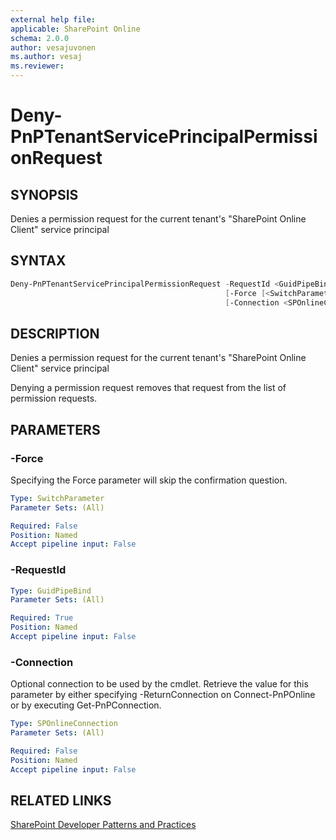 ```yaml
---
external help file:
applicable: SharePoint Online
schema: 2.0.0
author: vesajuvonen
ms.author: vesaj
ms.reviewer:
---
```

# Deny-PnPTenantServicePrincipalPermissionRequest

## SYNOPSIS
Denies a permission request for the current tenant's "SharePoint Online Client" service principal

## SYNTAX 

```powershell
Deny-PnPTenantServicePrincipalPermissionRequest -RequestId <GuidPipeBind>
                                                [-Force [<SwitchParameter>]]
                                                [-Connection <SPOnlineConnection>]
```

## DESCRIPTION
Denies a permission request for the current tenant's "SharePoint Online Client" service principal

Denying a permission request removes that request from the list of permission requests.

## PARAMETERS

### -Force
Specifying the Force parameter will skip the confirmation question.

```yaml
Type: SwitchParameter
Parameter Sets: (All)

Required: False
Position: Named
Accept pipeline input: False
```

### -RequestId


```yaml
Type: GuidPipeBind
Parameter Sets: (All)

Required: True
Position: Named
Accept pipeline input: False
```

### -Connection
Optional connection to be used by the cmdlet. Retrieve the value for this parameter by either specifying -ReturnConnection on Connect-PnPOnline or by executing Get-PnPConnection.

```yaml
Type: SPOnlineConnection
Parameter Sets: (All)

Required: False
Position: Named
Accept pipeline input: False
```

## RELATED LINKS

[SharePoint Developer Patterns and Practices](http://aka.ms/sppnp)
